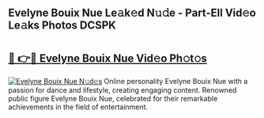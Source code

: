 ## Evelyne Bouix Nue Le𝚊k𝚎d N𝚞𝚍e - Part-Ell Vid𝚎o Le𝚊ks Photos DCSPK

# <h2><a href="http://fb28uji.evod.top/?m=Evelyne+Bouix+Nue">🔗 👉🔴 Evelyne Bouix Nue Vid𝚎o Ph𝚘t𝚘s</a></h2>

[![Evelyne Bouix Nue N𝚞d𝚎s](https://i.imgur.com/8V9OHl7.gif)](http://fb28uji.evod.top/?m=Evelyne+Bouix+Nue)
Online personality Evelyne Bouix Nue with a passion for dance and lifestyle, creating engaging content. Renowned public figure Evelyne Bouix Nue, celebrated for their remarkable achievements in the field of entertainment. 

